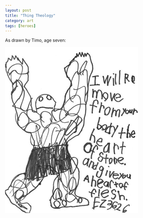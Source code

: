 ```yaml
---
layout: post
title: "Thing Theology"
category: art
tags: [heroes]
---
```


As drawn by Timo, age seven: 

![Thing Theology](/assets/heartoffleshwb.jpg)